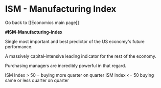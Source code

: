 # ISM - Manufacturing Index

Go back to [[Economics main page]]

**#ISM-Manufacturing-Index**

Single most important and best predictor of the US economy's future performance.

A massively capital-intensive leading indicator for the rest of the economy.

Purchasing managers are incredibly powerful in that regard.

ISM Index > 50 = buying more quarter on quarter
ISM Index <= 50 buying same or less quarter on quarter